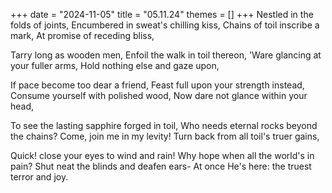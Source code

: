 +++
date = "2024-11-05"
title = "05.11.24"
themes = []
+++
Nestled in the folds of joints,
Encumbered in sweat's chilling kiss,
Chains of toil inscribe a mark,
At promise of receding bliss,

Tarry long as wooden men,
Enfoil the walk in toil thereon,
'Ware glancing at your fuller arms,
Hold nothing else and gaze upon,

If pace become too dear a friend,
Feast full upon your strength instead,
Consume yourself with polished wood,
Now dare not glance within your head,

To see the lasting sapphire forged in toil,
Who needs eternal rocks beyond the chains?
Come, join me in my levity!
Turn back from all toil's truer gains,

Quick! close your eyes to wind and rain!
Why hope when all the world's in pain?
Shut neat the blinds and deafen ears-
At once He's here: the truest terror and joy.
